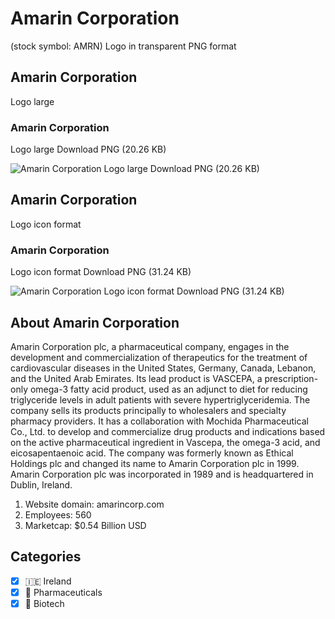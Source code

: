 # Amarin Corporation
 (stock symbol: AMRN) Logo in transparent PNG format

## Amarin Corporation
 Logo large

### Amarin Corporation
 Logo large Download PNG (20.26 KB)

![Amarin Corporation
 Logo large Download PNG (20.26 KB)](/img/orig/AMRN_BIG-fcd9a33b.png)

## Amarin Corporation
 Logo icon format

### Amarin Corporation
 Logo icon format Download PNG (31.24 KB)

![Amarin Corporation
 Logo icon format Download PNG (31.24 KB)](/img/orig/AMRN-f04d405f.png)

## About Amarin Corporation


Amarin Corporation plc, a pharmaceutical company, engages in the development and commercialization of therapeutics for the treatment of cardiovascular diseases in the United States, Germany, Canada, Lebanon, and the United Arab Emirates. Its lead product is VASCEPA, a prescription-only omega-3 fatty acid product, used as an adjunct to diet for reducing triglyceride levels in adult patients with severe hypertriglyceridemia. The company sells its products principally to wholesalers and specialty pharmacy providers. It has a collaboration with Mochida Pharmaceutical Co., Ltd. to develop and commercialize drug products and indications based on the active pharmaceutical ingredient in Vascepa, the omega-3 acid, and eicosapentaenoic acid. The company was formerly known as Ethical Holdings plc and changed its name to Amarin Corporation plc in 1999. Amarin Corporation plc was incorporated in 1989 and is headquartered in Dublin, Ireland.

1. Website domain: amarincorp.com
2. Employees: 560
3. Marketcap: $0.54 Billion USD


## Categories
- [x] 🇮🇪 Ireland
- [x] 💊 Pharmaceuticals
- [x] 🧬 Biotech
